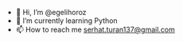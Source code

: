 - 👋 Hi, I’m @egelihoroz
- 🌱 I’m currently learning Python
- 📫 How to reach me serhat.turan137@gmail.com

<!---
egelihoroz/egelihoroz is a ✨ special ✨ repository because its `README.md` (this file) appears on your GitHub profile.
You can click the Preview link to take a look at your changes.
--->
